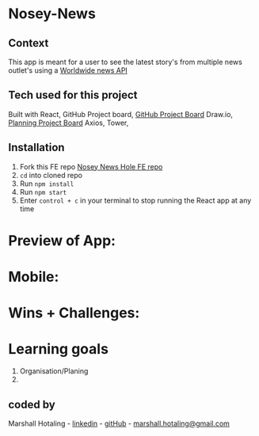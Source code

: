 # Nosey-News

## Context 
This app is meant for a user to see the latest story's from multiple news outlet's using a [Worldwide news API](https://newsapi.org/)

## Tech used for this project 
Built with React,
GitHub Project board,
[GitHub Project Board](https://github.com/users/marshallhotaling/projects/2/views/8)
Draw.io,
[Planning Project Board](https://drive.google.com/file/d/1_5cqEyWsd2zrFc4GUXpFVV2DSzSwwCGY/view?usp=sharing)
Axios,
Tower,

## Installation 

1. Fork this FE repo
   [Nosey News Hole FE repo](https://github.com/marshallhotaling/Nosey-News)
2. `cd` into cloned repo 
3. Run `npm install`
4. Run `npm start`
5. Enter `control + c` in your terminal to stop running the React app at any time

# Preview of App:


# Mobile:


# Wins + Challenges:


# Learning goals 
1. Organisation/Planing 
2. 





## coded by 

Marshall Hotaling - [linkedin](https://www.linkedin.com/in/marshall-hotaling-7b52a8304/) - [gitHub](https://github.com/marshallhotaling) - marshall.hotaling@gmail.com



